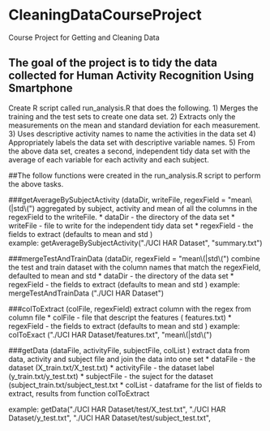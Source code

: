# CleaningDataCourseProject
Course Project for Getting and Cleaning Data 

## The goal of the project is to tidy the data collected for Human Activity Recognition Using Smartphone

Create R script called run_analysis.R that does the following.
	1) Merges the training and the test sets to create one data set.
	2) Extracts only the measurements on the mean and standard deviation for each measurement.
	3) Uses descriptive activity names to name the activities in the data set
	4) Appropriately labels the data set with descriptive variable names.
	5) From the above data set, creates a second, independent tidy data set with the average of each variable for each activity and each subject.


##The follow functions were created in the run_analysis.R script to perform the above tasks.

###getAverageBySubjectActivity (dataDir, writeFile, regexField = "mean\\(|std\\(") 
aggregated by subject, activity and mean of all the columns in the regexField to the writeFile.
	* dataDir - the directory of the data set
	* writeFile - file to write for the independent tidy data set
 	* regexField - the fields to extract (defaults to mean and std )  
example:  getAverageBySubjectActivity("./UCI HAR Dataset", "summary.txt")


###mergeTestAndTrainData (dataDir, regexField = "mean\\(|std\\(")
combine the test and train dataset with the column names that match the regexField, defaulted to mean and std
        * dataDir - the directory of the data set
        * regexField - the fields to extract (defaults to mean and std )
example:  mergeTestAndTrainData ("./UCI HAR Dataset")

###colToExtract (colFile, regexField)
extract column with the regex from column file
        * colFile - file that descript the features ( features.txt)
        * regexField - the fields to extract (defaults to mean and std )
example:  colToExact ("./UCI HAR Dataset/features.txt", "mean\\(|std\\(")


###getData (dataFile, activityFile, subjectFile, colList )
extract data from data, activity and subject file and join the data into one set
	* dataFile - the dataset (X_train.txt/X_test.txt)
        * activityFile - the dataset label (y_train.txt/y_test.txt)
        * subjectFile - the suject for the dataset (subject_train.txt/subject_test.txt
	* colList - dataframe for the list of fields to extract, results from function colToExtract

example:  getData("./UCI HAR Dataset/test/X_test.txt", "./UCI HAR Dataset/y_test.txt", "./UCI HAR Dataset/test/subject_test.txt", 
 
